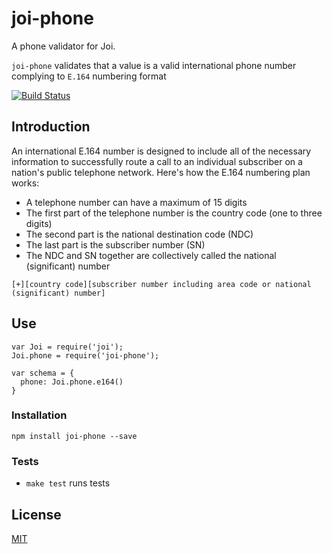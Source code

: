 
# joi-phone

A phone validator for Joi.

`joi-phone` validates that a value is a valid international phone number complying to `E.164` numbering format

[![Build Status](https://travis-ci.org/andrewkeig/joi-phone.svg?branch=master)](https://travis-ci.org/andrewkeig/joi-phone)

## Introduction

An international E.164 number is designed to include all of the necessary information to 
successfully route a call to an individual subscriber on a nation's public telephone network. 
Here's how the E.164 numbering plan works:

- A telephone number can have a maximum of 15 digits
- The first part of the telephone number is the country code (one to three digits)
- The second part is the national destination code (NDC)
- The last part is the subscriber number (SN)
- The NDC and SN together are collectively called the national (significant) number

```
[+][country code][subscriber number including area code or national (significant) number]
```

## Use

```
var Joi = require('joi');
Joi.phone = require('joi-phone');

var schema = {
  phone: Joi.phone.e164()
}

```

### Installation

```
npm install joi-phone --save
```

### Tests


- `make test` runs tests


## License

[MIT](https://github.com/andrewkeig/joi-phone/blob/master/LICENSE)